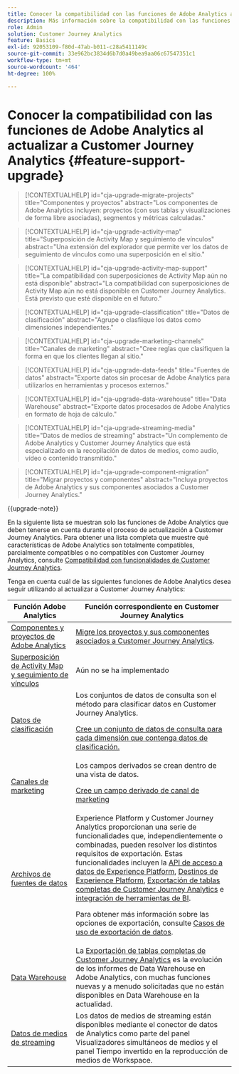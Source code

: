 ```yaml
---
title: Conocer la compatibilidad con las funciones de Adobe Analytics al actualizar a Customer Journey Analytics
description: Más información sobre la compatibilidad con las funciones de Adobe Analytics al actualizar a Customer Journey Analytics
role: Admin
solution: Customer Journey Analytics
feature: Basics
exl-id: 92053109-f80d-47ab-b011-c28a5411149c
source-git-commit: 33e962bc3834d6b7d0a49bea9aa06c67547351c1
workflow-type: tm+mt
source-wordcount: '464'
ht-degree: 100%

---
```


# Conocer la compatibilidad con las funciones de Adobe Analytics al actualizar a Customer Journey Analytics {#feature-support-upgrade}

<!-- markdownlint-disable MD034 -->

>[!CONTEXTUALHELP]
>id="cja-upgrade-migrate-projects"
>title="Componentes y proyectos"
>abstract="Los componentes de Adobe Analytics incluyen: proyectos (con sus tablas y visualizaciones de forma libre asociadas), segmentos y métricas calculadas."

<!-- markdownlint-enable MD034 -->

<!-- markdownlint-disable MD034 -->

>[!CONTEXTUALHELP]
>id="cja-upgrade-activity-map"
>title="Superposición de Activity Map y seguimiento de vínculos"
>abstract="Una extensión del explorador que permite ver los datos de seguimiento de vínculos como una superposición en el sitio."

<!-- markdownlint-enable MD034 -->

<!-- markdownlint-disable MD034 -->

>[!CONTEXTUALHELP]
>id="cja-upgrade-activity-map-support"
>title="La compatibilidad con superposiciones de Activity Map aún no está disponible"
>abstract="La compatibilidad con superposiciones de Activity Map aún no está disponible en Customer Journey Analytics. Está previsto que esté disponible en el futuro."

<!-- markdownlint-enable MD034 -->

<!-- markdownlint-disable MD034 -->

>[!CONTEXTUALHELP]
>id="cja-upgrade-classification"
>title="Datos de clasificación"
>abstract="Agrupe o clasfiique los datos como dimensiones independientes."

<!-- markdownlint-enable MD034 -->

<!-- markdownlint-disable MD034 -->

>[!CONTEXTUALHELP]
>id="cja-upgrade-marketing-channels"
>title="Canales de marketing"
>abstract="Cree reglas que clasifiquen la forma en que los clientes llegan al sitio."

<!-- markdownlint-enable MD034 -->

<!-- markdownlint-disable MD034 -->

>[!CONTEXTUALHELP]
>id="cja-upgrade-data-feeds"
>title="Fuentes de datos"
>abstract="Exporte datos sin procesar de Adobe Analytics para utilizarlos en herramientas y procesos externos."

<!-- markdownlint-enable MD034 -->

<!-- markdownlint-disable MD034 -->

>[!CONTEXTUALHELP]
>id="cja-upgrade-data-warehouse"
>title="Data Warehouse"
>abstract="Exporte datos procesados de Adobe Analytics en formato de hoja de cálculo."

<!-- markdownlint-enable MD034 -->

<!-- markdownlint-disable MD034 -->

>[!CONTEXTUALHELP]
>id="cja-upgrade-streaming-media"
>title="Datos de medios de streaming"
>abstract="Un complemento de Adobe Analytics y Customer Journey Analytics que está especializado en la recopilación de datos de medios, como audio, vídeo o contenido transmitido."

<!-- markdownlint-enable MD034 -->

<!-- markdownlint-disable MD034 -->

>[!CONTEXTUALHELP]
>id="cja-upgrade-component-migration"
>title="Migrar proyectos y componentes"
>abstract="Incluya proyectos de Adobe Analytics y sus componentes asociados a Customer Journey Analytics."

<!-- markdownlint-enable MD034 -->

{{upgrade-note}}

En la siguiente lista se muestran solo las funciones de Adobe Analytics que deben tenerse en cuenta durante el proceso de actualización a Customer Journey Analytics. Para obtener una lista completa que muestre qué características de Adobe Analytics son totalmente compatibles, parcialmente compatibles o no compatibles con Customer Journey Analytics, consulte [Compatibilidad con funcionalidades de Customer Journey Analytics](/help/getting-started/aa-vs-cja/cja-aa.md).

Tenga en cuenta cuál de las siguientes funciones de Adobe Analytics desea seguir utilizando al actualizar a Customer Journey Analytics:

| Función Adobe Analytics | Función correspondiente en Customer Journey Analytics |
|---------|----------|
| [Componentes y proyectos de Adobe Analytics](https://experienceleague.adobe.com/es/docs/analytics/analyze/analysis-workspace/build-workspace-project/freeform-overview) | [Migre los proyectos y sus componentes asociados a Customer Journey Analytics](https://experienceleague.adobe.com/es/docs/analytics/admin/admin-tools/component-migration/prepare-component-migration). |
| [Superposición de Activity Map y seguimiento de vínculos](https://experienceleague.adobe.com/es/docs/analytics/analyze/activity-map/overview) | Aún no se ha implementado |
| [Datos de clasificación](https://experienceleague.adobe.com/es/docs/analytics/components/classifications/c-classifications) | Los conjuntos de datos de consulta son el método para clasificar datos en Customer Journey Analytics.<p>[Cree un conjunto de datos de consulta para cada dimensión que contenga datos de clasificación.](/help/getting-started/cja-upgrade/cja-upgrade-dataset-lookup.md)</p> |
| [Canales de marketing](https://experienceleague.adobe.com/es/docs/analytics/components/marketing-channels/c-getting-started-mchannel) | Los campos derivados se crean dentro de una vista de datos. <p>[Cree un campo derivado de canal de marketing](/help/getting-started/cja-upgrade/cja-upgrade-marketing-channel.md)</p> |
| [Archivos de fuentes de datos](https://experienceleague.adobe.com/es/docs/analytics/export/analytics-data-feed/data-feed-overview) | Experience Platform y Customer Journey Analytics proporcionan una serie de funcionalidades que, independientemente o combinadas, pueden resolver los distintos requisitos de exportación. Estas funcionalidades incluyen la [API de acceso a datos de Experience Platform](https://experienceleague.adobe.com/docs/experience-platform/data-access/api.html?lang=es), [Destinos de Experience Platform](https://experienceleague.adobe.com/docs/experience-platform/destinations/ui/activate/export-datasets.html?lang=es), [Exportación de tablas completas de Customer Journey Analytics](/help/analysis-workspace/export/export-cloud.md) e [integración de herramientas de BI](/help/data-views/bi-extension.md).<p>Para obtener más información sobre las opciones de exportación, consulte [Casos de uso de exportación de datos](/help/use-cases/data-export/overview.md).</p> |
| [Data Warehouse](https://experienceleague.adobe.com/es/docs/analytics/export/data-warehouse/data-warehouse) | La [Exportación de tablas completas de Customer Journey Analytics](/help/analysis-workspace/export/export-cloud.md) es la evolución de los informes de Data Warehouse en Adobe Analytics, con muchas funciones nuevas y a menudo solicitadas que no están disponibles en Data Warehouse en la actualidad. |
| [Datos de medios de streaming](https://experienceleague.adobe.com/es/docs/media-analytics/using/media-overview) | Los datos de medios de streaming están disponibles mediante el conector de datos de Analytics como parte del panel Visualizadores simultáneos de medios y el panel Tiempo invertido en la reproducción de medios de Workspace. |
